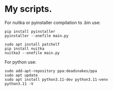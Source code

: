 # My scripts.
For nuitka or pyinstaller compilation to .bin use:
```
pip install pyinstaller
pyinstaller --onefile main.py
```

```
sudo apt install patchelf
pip install nuitka
nuitka3 --onefile main.py
```

For python use:

```
sudo add-apt-repository ppa:deadsnakes/ppa
sudo apt update
sudo apt install python3.11-dev python3.11-venv
python3.11 -V
```
